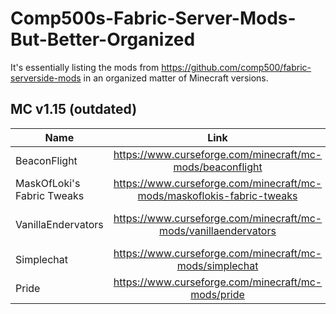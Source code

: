 # Comp500s-Fabric-Server-Mods-But-Better-Organized
It's essentially listing the mods from https://github.com/comp500/fabric-serverside-mods in an organized matter of Minecraft versions.

## MC v1.15 (outdated)
| Name | Link | Type |
| --- | :---: | :----: |
| BeaconFlight | https://www.curseforge.com/minecraft/mc-mods/beaconflight | Flight |
| MaskOfLoki's Fabric Tweaks | https://www.curseforge.com/minecraft/mc-mods/maskoflokis-fabric-tweaks | Game Mechanic Tweak |
| VanillaEndervators | https://www.curseforge.com/minecraft/mc-mods/vanillaendervators | New Game Mechanic (not a tweak) |
| Simplechat | https://www.curseforge.com/minecraft/mc-mods/simplechat | Commands/Chat |
| Pride | https://www.curseforge.com/minecraft/mc-mods/pride | Commands/Chat |
